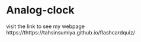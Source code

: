 # Analog-clock
visit the link to see my webpage
https://thttps://tahsinsumiya.github.io/flashcardquiz/
